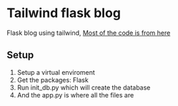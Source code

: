 # Tailwind flask blog

Flask blog using tailwind, [Most of the code is from here](https://www.digitalocean.com/community/tutorials/how-to-make-a-web-application-using-flask-in-python-3)

## Setup

 1. Setup a virtual enviroment
 2. Get the packages: Flask
 3. Run init_db.py which will create the database
 4. And the app.py is where all the files are
